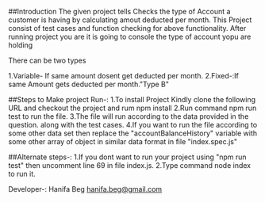 ##Introduction
The given project tells Checks the type of Account a customer is having by
calculating amout deducted per month.
This Project consist of test cases and function checking for above functionality.
After running project you are it is going to console the type of account yopu are holding


There can be two types

1.Variable- If same amount dosent get deducted per month.
2.Fixed-:If same Amount gets deducted per month."Type B"



##Steps to Make project Run-:
1.To install Project Kindly clone the following URL and checkout the project
  and rum npm install
2.Run command npm run test to run the file.
3.The file will run according to the data provided in the question.
  along with the test cases.
4.If you want to run the file according to some other data set then replace the 
  "accountBalanceHistory" variable with some other array of object in similar data format
  in file "index.spec.js"

##Alternate steps-:
1.If you dont want to run your project using "npm run test" then uncomment line 69
   in file index.js.
2.Type command node index to run it. 


Developer-:
Hanifa Beg
hanifa.beg@gmail.com

